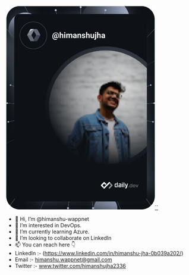 <a href="https://app.daily.dev/himanshujha"><img src="https://github.com/himanshu-wappnet/himanshu-wappnet/blob/main/devcard.svg" width="400" alt="Himanshu Jha's Dev Card"/>``</a>

- 👋 Hi, I’m @himanshu-wappnet
- 👀 I’m interested in DevOps.
- 🌱 I’m currently learning Azure.
- 💞️ I’m looking to collaborate on LinkedIn
- 📫 You can reach here 👇
- LinkedIn :- (https://www.linkedin.com/in/himanshu-jha-0b039a202/)
- Email :- himanshu.wappnet@gmail.com
- Twitter :- www.twitter.com/himanshujha2336

<!---
himanshu-wappnet/himanshu-wappnet is a ✨ special ✨ repository because its `README.md` (this file) appears on your GitHub profile.
You can click the Preview link to take a look at your changes.
--->
